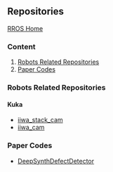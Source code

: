 ## Repositories
[RROS Home](https://github.com/RROS-Lab)
### Content
1. [Robots Related Repositories](#robots)
1. [Paper Codes](#paper)

<span id="robots"></span>
### Robots Related Repositories
#### Kuka
- [iiwa_stack_cam](https://github.com/RROS-Lab/iiwa_stack_cam.git)
- [iiwa_cam](https://github.com/RROS-Lab/iiwa_cam.git)


<span id="paper"></span>
### Paper Codes
- [DeepSynthDefectDetector](https://github.com/RROS-Lab/DeepSynthDefectDetector.git)


